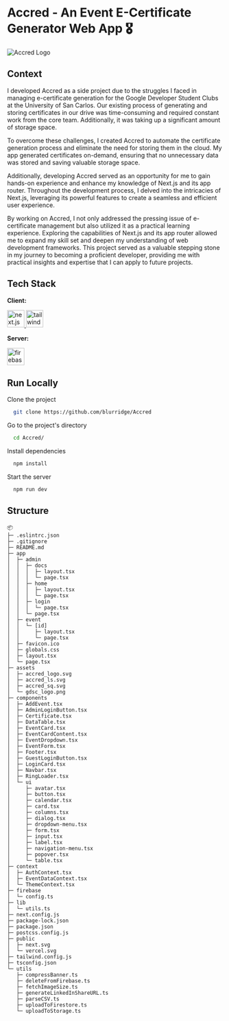 # Accred - An Event E-Certificate Generator Web App 🎖️

![Accred Logo](https://i.imgur.com/4WFjmUc.png)

## Context

I developed Accred as a side project due to the struggles I faced in managing e-certificate generation for the Google Developer Student Clubs at the University of San Carlos. Our existing process of generating and storing certificates in our drive was time-consuming and required constant work from the core team. Additionally, it was taking up a significant amount of storage space.

To overcome these challenges, I created Accred to automate the certificate generation process and eliminate the need for storing them in the cloud. My app generated certificates on-demand, ensuring that no unnecessary data was stored and saving valuable storage space.

Additionally, developing Accred served as an opportunity for me to gain hands-on experience and enhance my knowledge of Next.js and its app router. Throughout the development process, I delved into the intricacies of Next.js, leveraging its powerful features to create a seamless and efficient user experience.

By working on Accred, I not only addressed the pressing issue of e-certificate management but also utilized it as a practical learning experience. Exploring the capabilities of Next.js and its app router allowed me to expand my skill set and deepen my understanding of web development frameworks. This project served as a valuable stepping stone in my journey to becoming a proficient developer, providing me with practical insights and expertise that I can apply to future projects.

## Tech Stack

**Client:**

<p> <a href="https://nextjs.org/" target="_blank" rel="noreferrer"> <img src="https://cdn.worldvectorlogo.com/logos/next-js.svg" alt="next.js" width="40" height="40"/> </a> <a href="https://tailwindcss.com/" target="_blank" rel="noreferrer"> <img src="https://www.vectorlogo.zone/logos/tailwindcss/tailwindcss-icon.svg" alt="tailwind" width="40" height="40"/> </a> </p>

**Server:**

<p><a href="https://firebase.google.com/" target="_blank" rel="noreferrer"> <img src="https://www.vectorlogo.zone/logos/firebase/firebase-icon.svg" alt="firebase" width="40" height="40"/> </a> </p>

## Run Locally

Clone the project

```bash
  git clone https://github.com/blurridge/Accred
```

Go to the project's directory

```bash
  cd Accred/
```

Install dependencies

```bash
  npm install
```

Start the server

```bash
  npm run dev
```

## Structure

```
📦 
├─ .eslintrc.json
├─ .gitignore
├─ README.md
├─ app
│  ├─ admin
│  │  ├─ docs
│  │  │  ├─ layout.tsx
│  │  │  └─ page.tsx
│  │  ├─ home
│  │  │  ├─ layout.tsx
│  │  │  └─ page.tsx
│  │  ├─ login
│  │  │  └─ page.tsx
│  │  └─ page.tsx
│  ├─ event
│  │  └─ [id]
│  │     ├─ layout.tsx
│  │     └─ page.tsx
│  ├─ favicon.ico
│  ├─ globals.css
│  ├─ layout.tsx
│  └─ page.tsx
├─ assets
│  ├─ accred_logo.svg
│  ├─ accred_ls.svg
│  ├─ accred_sq.svg
│  └─ gdsc_logo.png
├─ components
│  ├─ AddEvent.tsx
│  ├─ AdminLoginButton.tsx
│  ├─ Certificate.tsx
│  ├─ DataTable.tsx
│  ├─ EventCard.tsx
│  ├─ EventCardContent.tsx
│  ├─ EventDropdown.tsx
│  ├─ EventForm.tsx
│  ├─ Footer.tsx
│  ├─ GuestLoginButton.tsx
│  ├─ LoginCard.tsx
│  ├─ Navbar.tsx
│  ├─ RingLoader.tsx
│  └─ ui
│     ├─ avatar.tsx
│     ├─ button.tsx
│     ├─ calendar.tsx
│     ├─ card.tsx
│     ├─ columns.tsx
│     ├─ dialog.tsx
│     ├─ dropdown-menu.tsx
│     ├─ form.tsx
│     ├─ input.tsx
│     ├─ label.tsx
│     ├─ navigation-menu.tsx
│     ├─ popover.tsx
│     └─ table.tsx
├─ context
│  ├─ AuthContext.tsx
│  ├─ EventDataContext.tsx
│  └─ ThemeContext.tsx
├─ firebase
│  └─ config.ts
├─ lib
│  └─ utils.ts
├─ next.config.js
├─ package-lock.json
├─ package.json
├─ postcss.config.js
├─ public
│  ├─ next.svg
│  └─ vercel.svg
├─ tailwind.config.js
├─ tsconfig.json
└─ utils
   ├─ compressBanner.ts
   ├─ deleteFromFirebase.ts
   ├─ fetchImageSize.ts
   ├─ generateLinkedInShareURL.ts
   ├─ parseCSV.ts
   ├─ uploadToFirestore.ts
   └─ uploadToStorage.ts
```
